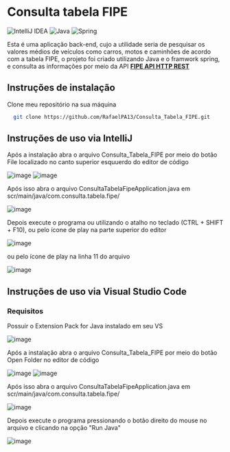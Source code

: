 # Consulta tabela FIPE 

![IntelliJ IDEA](https://img.shields.io/badge/IntelliJIDEA-000000.svg?style=for-the-badge&logo=intellij-idea&logoColor=white) 
![Java](https://img.shields.io/badge/java-%23ED8B00.svg?style=for-the-badge&logo=openjdk&logoColor=white)
![Spring](https://img.shields.io/badge/spring-%236DB33F.svg?style=for-the-badge&logo=spring&logoColor=white)

Esta é uma aplicação back-end, cujo a utilidade seria de pesquisar os valores médios de veículos como carros,
motos e caminhões de acordo com a tabela FIPE, o projeto foi criado utilizando Java e o framwork spring,
e consulta as informações por meio da API [**FIPE API HTTP REST**](https://deividfortuna.github.io/fipe/)

## Instruções de instalação
Clone meu repositório na sua máquina
```bash
  git clone https://github.com/RafaelPA13/Consulta_Tabela_FIPE.git
```

## Instruções de uso via IntelliJ
Após a instalação abra o arquivo Consulta_Tabela_FIPE por meio do botão File localizado no canto superior esquuerdo do editor de código

![image](https://github.com/user-attachments/assets/67bd9b93-708d-43df-92cd-70b75d94b3e4)
![image](https://github.com/user-attachments/assets/0832759c-41ad-4774-8324-dd6851de1e8f)

Após isso abra o arquivo ConsultaTabelaFipeApplication.java em scr/main/java/com.consulta.tabela.fipe/

![image](https://github.com/user-attachments/assets/5b6ea7ee-e169-4409-ae46-9dff5c721000)

Depois execute o programa ou utilizando o atalho no teclado (CTRL + SHIFT + F10), ou pelo ícone de play na parte superior do editor

![image](https://github.com/user-attachments/assets/3a47e623-db96-4814-a7fd-1597ee669cc5)

ou pelo ícone de play na linha 11 do arquivo 

![image](https://github.com/user-attachments/assets/70090696-072a-4d33-956f-b05ee7fa2b61)

## Instruções de uso via Visual Studio Code

### Requisitos
Possuir o Extension Pack for Java instalado em seu VS

![image](https://github.com/user-attachments/assets/09f947b9-e47f-422d-be12-91cdfed1ac60)

Após a instalação abra o arquivo Consulta_Tabela_FIPE por meio do botão Open Folder no editor de código

![image](https://github.com/user-attachments/assets/90761ccb-e517-4c2f-8550-d45b084a8f83)
![image](https://github.com/user-attachments/assets/ef2a7fe8-c028-48ba-a98d-48ea5cfeb734)

Após isso abra o arquivo ConsultaTabelaFipeApplication.java em scr/main/java/com.consulta.tabela.fipe/

![image](https://github.com/user-attachments/assets/b144afb2-a6e4-4624-8658-091fd07b0536)

Depois execute o programa pressionando o botão direito do mouse no arquivo e clicando na opção "Run Java"

![image](https://github.com/user-attachments/assets/a0c168c2-8122-432f-beef-7d09a8cebb50)

